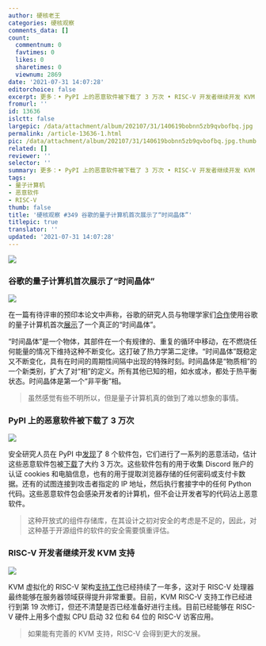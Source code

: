 ```yaml
---
author: 硬核老王
categories: 硬核观察
comments_data: []
count:
  commentnum: 0
  favtimes: 0
  likes: 0
  sharetimes: 0
  viewnum: 2869
date: '2021-07-31 14:07:28'
editorchoice: false
excerpt: 更多：• PyPI 上的恶意软件被下载了 3 万次 • RISC-V 开发者继续开发 KVM 支持
fromurl: ''
id: 13636
islctt: false
largepic: /data/attachment/album/202107/31/140619bobnn5zb9qvbofbq.jpg
permalink: /article-13636-1.html
pic: /data/attachment/album/202107/31/140619bobnn5zb9qvbofbq.jpg.thumb.jpg
related: []
reviewer: ''
selector: ''
summary: 更多：• PyPI 上的恶意软件被下载了 3 万次 • RISC-V 开发者继续开发 KVM 支持
tags:
- 量子计算机
- 恶意软件
- RISC-V
thumb: false
title: '硬核观察 #349 谷歌的量子计算机首次展示了“时间晶体”'
titlepic: true
translator: ''
updated: '2021-07-31 14:07:28'
---
```


![](/data/attachment/album/202107/31/140619bobnn5zb9qvbofbq.jpg)


### 谷歌的量子计算机首次展示了“时间晶体”


![](/data/attachment/album/202107/31/140627sezaoaw10necoeaa.jpg)


在一篇有待评审的预印本论文中声称，谷歌的研究人员与物理学家们[合作](https://arxiv.org/abs/2107.13571)使用谷歌的量子计算机首次[展示](https://www.quantamagazine.org/first-time-crystal-built-using-googles-quantum-computer-20210730/)了一个真正的“时间晶体”。


“时间晶体”是一个物体，其部件在一个有规律的、重复的循环中移动，在不燃烧任何能量的情况下维持这种不断变化。这打破了热力学第二定律。“时间晶体”既稳定又不断变化，具有在时间的周期性间隔中出现的特殊时刻。时间晶体是“物质相”的一个新类别，扩大了对“相”的定义。所有其他已知的相，如水或冰，都处于热平衡状态。时间晶体是第一个“非平衡”相。



> 
> 虽然感觉有些不明所以，但是量子计算机真的做到了难以想象的事情。
> 
> 
> 


### PyPI 上的恶意软件被下载了 3 万次


![](/data/attachment/album/202107/31/140655e44ehldtl1tr7l22.jpg)


安全研究人员在 PyPI 中[发现](https://arstechnica.com/gadgets/2021/07/malicious-pypi-packages-caught-stealing-developer-data-and-injecting-code/)了 8 个软件包，它们进行了一系列的恶意活动，估计这些恶意软件包被[下载](https://pepy.tech/)了大约 3 万次。这些软件包有的用于收集 Discord 账户的认证 cookies 和电脑信息，也有的用于提取浏览器存储的任何密码或支付卡数据。还有的试图连接到攻击者指定的 IP 地址，然后执行套接字中的任何 Python 代码。这些恶意软件包会感染开发者的计算机，但不会让开发者写的代码沾上恶意软件。



> 
> 这种开放式的组件存储库，在其设计之初对安全的考虑是不足的，因此，对这种基于开源组件的软件的安全需要慎重评估。
> 
> 
> 


### RISC-V 开发者继续开发 KVM 支持


![](/data/attachment/album/202107/31/140712w2faz723m2hsl2r2.jpg)


KVM 虚拟化的 RISC-V 架构[支持工作](https://lore.kernel.org/lkml/20210727055450.2742868-1-anup.patel@wdc.com/)已经持续了一年多，这对于 RISC-V 处理器最终能够在服务器领域获得提升非常重要。目前，KVM RISC-V 支持工作已经进行到第 19 次修订，但还不清楚是否已经准备好进行主线。目前已经能够在 RISC-V 硬件上用多个虚拟 CPU 启动 32 位和 64 位的 RISC-V 访客应用。



> 
> 如果能有完善的 KVM 支持，RISC-V 会得到更大的发展。
> 
> 
>